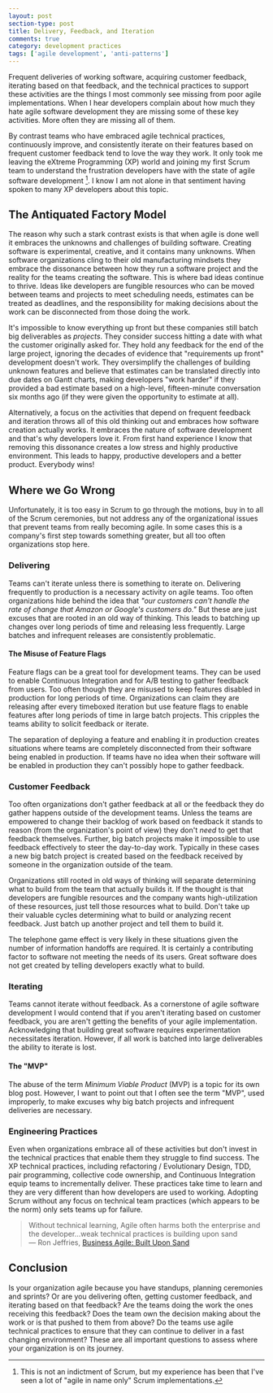 ```yaml
---
layout: post
section-type: post
title: Delivery, Feedback, and Iteration 
comments: true
category: development practices
tags: ['agile development', 'anti-patterns']
---
```


Frequent deliveries of working software, acquiring customer feedback, iterating based on that feedback, and the technical practices to support these activities are the things I most commonly see missing from poor agile implementations. When I hear developers complain about how much they hate agile software development they are missing some of these key activities. More often they are missing all of them. 

By contrast teams who have embraced agile technical practices, continuously improve, and consistently iterate on their features based on frequent customer feedback tend to love the way they work. It only took me leaving the eXtreme Programming (XP) world and joining my first Scrum team to understand the frustration developers have with the state of agile software development [^1]. I know I am not alone in that sentiment having spoken to many XP developers about this topic. 

## The Antiquated Factory Model 

The reason why such a stark contrast exists is that when agile is done well it embraces the unknowns and challenges of building software. Creating software is experimental, creative, and it contains many unknowns. When software organizations cling to their old manufacturing mindsets they embrace the dissonance between how they run a software project and the reality for the teams creating the software. This is where bad ideas continue to thrive. Ideas like developers are fungible resources who can be moved between teams and projects to meet scheduling needs, estimates can be treated as deadlines, and the responsibility for making decisions about the work can be disconnected from those doing the work.

It's impossible to know everything up front but these companies still batch big deliverables as *projects*. They consider success hitting a date with what the customer originally asked for. They hold any feedback for the end of the large project, ignoring the decades of evidence that "requirements up front" development doesn't work. They oversimplify the challenges of building unknown features and believe that estimates can be translated directly into due dates on Gantt charts, making developers "work harder" if they provided a bad estimate based on a high-level, fifteen-minute conversation six months ago (if they were given the opportunity to estimate at all).

Alternatively, a focus on the activities that depend on frequent feedback and iteration throws all of this old thinking out and embraces how software creation actually works. It embraces the nature of software development and that's why developers love it. From first hand experience I know that removing this dissonance creates a low stress and highly productive environment. This leads to happy, productive developers and a better product. Everybody wins!

## Where we Go Wrong 

Unfortunately, it is too easy in Scrum to go through the motions, buy in to all of the Scrum ceremonies, but not address any of the organizational issues that prevent teams from really becoming agile. In some cases this is a company's first step towards something greater, but all too often organizations stop here. 

### Delivering

Teams can't iterate unless there is something to iterate on. Delivering frequently to production is a necessary activity on agile teams. Too often organizations hide behind the idea that *"our customers can't handle the rate of change that Amazon or Google's customers do."* But these are just excuses that are rooted in an old way of thinking. This leads to batching up changes over long periods of time and releasing less frequently. Large batches and infrequent releases are consistently problematic. 

#### The Misuse of Feature Flags

Feature flags can be a great tool for development teams. They can be used to enable Continuous Integration and for A/B testing to gather feedback from users. Too often though they are misused to keep features disabled in production for long periods of time. Organizations can claim they are releasing after every timeboxed iteration but use feature flags to enable features after long periods of time in large batch projects. This cripples the teams ability to solicit feedback or iterate. 

The separation of deploying a feature and enabling it in production creates situations where teams are completely disconnected from their software being enabled in production. If teams have no idea when their software will be enabled in production they can't possibly hope to gather feedback. 

### Customer Feedback

Too often organizations don't gather feedback at all or the feedback they do gather happens outside of the development teams. Unless the teams are empowered to change their backlog of work based on feedback it stands to reason (from the organization's point of view) they don't *need* to get that feedback themselves. Further, big batch projects make it impossible to use feedback effectively to steer the day-to-day work. Typically in these cases a new big batch project is created based on the feedback received by someone in the organization outside of the team.

Organizations still rooted in old ways of thinking will separate determining what to build from the team that actually builds it. If the thought is that developers are fungible resources and the company wants high-utilization of these resources, just tell those resources what to build. Don't take up their valuable cycles determining what to build or analyzing recent feedback. Just batch up another project and tell them to build it. 

The telephone game effect is very likely in these situations given the number of information handoffs are required. It is certainly a contributing factor to software not meeting the needs of its users. Great software does not get created by telling developers exactly what to build.

### Iterating

Teams cannot iterate without feedback. As a cornerstone of agile software development I would contend that if you aren't iterating based on customer feedback, you are aren't getting the benefits of your agile implementation. Acknowledging that building great software requires experimentation necessitates iteration. However, if all work is batched into large deliverables the ability to iterate is lost. 

#### The "MVP"

The abuse of the term *Minimum Viable Product* (MVP) is a topic for its own blog post. However, I want to point out that I often see the term "MVP", used improperly, to make excuses why big batch projects and infrequent deliveries are necessary. 

### Engineering Practices

Even when organizations embrace all of these activities but don't invest in the technical practices that enable them they struggle to find success. The XP technical practices, including refactoring / Evolutionary Design, TDD, pair programming, collective code ownership, and Continuous Integration equip teams to incrementally deliver. These practices take time to learn and they are very different than how developers are used to working. Adopting Scrum without any focus on technical team practices (which appears to be the norm) only sets teams up for failure.

> Without technical learning, Agile often harms both the enterprise and the developer...weak technical practices is building upon sand  
> &mdash; Ron Jeffries, [Business Agile: Built Upon Sand](http://ronjeffries.com/articles/017-08ff/sand/)

## Conclusion

Is your organization agile because you have standups, planning ceremonies and sprints? Or are you delivering often, getting customer feedback, and iterating based on that feedback? Are the teams doing the work the ones receiving this feedback? Does the team own the decision making about the work or is that pushed to them from above? Do the teams use agile technical practices to ensure that they can continue to deliver in a fast changing environment? These are all important questions to assess where your organization is on its journey.  

[^1]: This is not an indictment of Scrum, but my experience has been that I've seen a lot of "agile in name only" Scrum implementations. 
